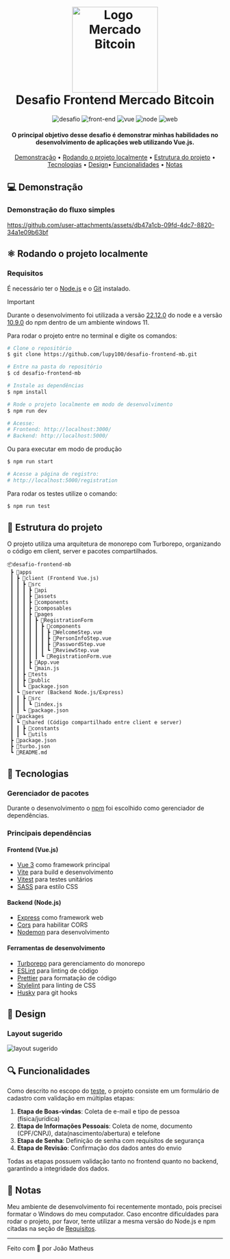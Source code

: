 <h1 align="center">
  <br>
  <a href="https://siteemproducao.com.br"><img src="https://github.com/user-attachments/assets/3081b43a-0c60-4a8f-9197-5f30d7bff550" alt="Logo Mercado Bitcoin" width="200"></a>
  <br>
  Desafio Frontend Mercado Bitcoin
  <br>
</h1>
<p align="center">
  <img alt="desafio" src="https://img.shields.io/badge/-Desafio-orange">
  <img alt="front-end" src="https://img.shields.io/badge/-Front-red">
  <img alt="vue" src="https://img.shields.io/badge/-Vue-42b883">
  <img alt="node" src="https://img.shields.io/badge/-Node-339933">
  <img alt="web" src="https://img.shields.io/badge/-Web-green">
</p>
<h4 align="center">O principal objetivo desse desafio é demonstrar minhas habilidades no desenvolvimento de aplicações web utilizando Vue.js.</h4>

<p align="center">
  <a href="#-demonstração">Demonstração</a> •
  <a href="#%EF%B8%8F-rodando-o-projeto-localmente">Rodando o projeto localmente</a> •
  <a href="#-estrutura-do-projeto">Estrutura do projeto</a> •
  <a href="#-tecnologias">Tecnologias</a> •
  <a href="#-design">Design</a>•
  <a href="#-funcionalidades">Funcionalidades</a> •
  <a href="#-notas">Notas</a>
</p>

## 💻 Demonstração

### Demonstração do fluxo simples
https://github.com/user-attachments/assets/db47a1cb-09fd-4dc7-8820-34a1e09b63bf

## ⚛️ Rodando o projeto localmente

### Requisitos

É necessário ter o [Node.js](https://nodejs.org/en/) e o [Git](https://git-scm.com/downloads) instalado.

> [!IMPORTANT]
> Durante o desenvolvimento foi utilizada a versão [22.12.0](https://nodejs.org/dist/v22.12.0/) do node e a versão [10.9.0](https://www.npmjs.com/package/npm/v/10.9.0) do npm dentro de um ambiente windows 11.

Para rodar o projeto entre no terminal e digite os comandos:

```bash
# Clone o repositório
$ git clone https://github.com/lupy100/desafio-frontend-mb.git

# Entre na pasta do repositório
$ cd desafio-frontend-mb

# Instale as dependências
$ npm install

# Rode o projeto localmente em modo de desenvolvimento
$ npm run dev

# Acesse:
# Frontend: http://localhost:3000/
# Backend: http://localhost:5000/
```

Ou para executar em modo de produção

```bash 
$ npm run start

# Acesse a página de registro:
# http://localhost:5000/registration
```

Para rodar os testes utilize o comando:

```bash
$ npm run test
```

## 📁 Estrutura do projeto

O projeto utiliza uma arquitetura de monorepo com Turborepo, organizando o código em client, server e pacotes compartilhados.

```
📦desafio-frontend-mb
 ┣ 📂apps
 ┃ ┣ 📂client (Frontend Vue.js)
 ┃ ┃ ┣ 📂src
 ┃ ┃ ┃ ┣ 📂api
 ┃ ┃ ┃ ┣ 📂assets
 ┃ ┃ ┃ ┣ 📂components
 ┃ ┃ ┃ ┣ 📂composables
 ┃ ┃ ┃ ┣ 📂pages
 ┃ ┃ ┃ ┃ ┣ 📂RegistrationForm
 ┃ ┃ ┃ ┃ ┃ ┣ 📂components
 ┃ ┃ ┃ ┃ ┃ ┃ ┣ 📜WelcomeStep.vue
 ┃ ┃ ┃ ┃ ┃ ┃ ┣ 📜PersonInfoStep.vue
 ┃ ┃ ┃ ┃ ┃ ┃ ┣ 📜PasswordStep.vue
 ┃ ┃ ┃ ┃ ┃ ┃ ┗ 📜ReviewStep.vue
 ┃ ┃ ┃ ┃ ┃ ┗ 📜RegistrationForm.vue
 ┃ ┃ ┃ ┣ 📜App.vue
 ┃ ┃ ┃ ┗ 📜main.js
 ┃ ┃ ┣ 📂tests
 ┃ ┃ ┣ 📂public
 ┃ ┃ ┗ 📜package.json
 ┃ ┗ 📂server (Backend Node.js/Express)
 ┃ ┃ ┣ 📂src
 ┃ ┃ ┃ ┗ 📜index.js
 ┃ ┃ ┗ 📜package.json
 ┣ 📂packages
 ┃ ┗ 📂shared (Código compartilhado entre client e server)
 ┃ ┃ ┣ 📂constants
 ┃ ┃ ┗ 📂utils
 ┣ 📜package.json
 ┣ 📜turbo.json
 ┗ 📜README.md
```

## 🚀 Tecnologias

### Gerenciador de pacotes

Durante o desenvolvimento o [npm](https://www.npmjs.com/) foi escolhido como gerenciador de dependências.

### Principais dependências

#### Frontend (Vue.js)
- [Vue 3](https://vuejs.org/) como framework principal
- [Vite](https://vitejs.dev/) para build e desenvolvimento
- [Vitest](https://vitest.dev/) para testes unitários
- [SASS](https://sass-lang.com/) para estilo CSS

#### Backend (Node.js)
- [Express](https://expressjs.com/) como framework web
- [Cors](https://www.npmjs.com/package/cors) para habilitar CORS
- [Nodemon](https://nodemon.io/) para desenvolvimento

#### Ferramentas de desenvolvimento
- [Turborepo](https://turbo.build/) para gerenciamento do monorepo
- [ESLint](https://eslint.org/) para linting de código
- [Prettier](https://prettier.io/) para formatação de código
- [Stylelint](https://stylelint.io/) para linting de CSS
- [Husky](https://typicode.github.io/husky/) para git hooks

## 🎨 Design

### Layout sugerido

![layout sugerido](https://github.com/user-attachments/assets/02b11b39-2ebc-4d53-9b74-2bd913b44076)

## 🔍 Funcionalidades

Como descrito no escopo do [teste](https://github.com/mercadobitcoin/desafio-mb-web), o projeto consiste em um formulário de cadastro com validação em múltiplas etapas:

1. **Etapa de Boas-vindas**: Coleta de e-mail e tipo de pessoa (física/jurídica)
2. **Etapa de Informações Pessoais**: Coleta de nome, documento (CPF/CNPJ), data(nascimento/abertura) e telefone
3. **Etapa de Senha**: Definição de senha com requisitos de segurança
4. **Etapa de Revisão**: Confirmação dos dados antes do envio

Todas as etapas possuem validação tanto no frontend quanto no backend, garantindo a integridade dos dados.

## 📝 Notas

Meu ambiente de desenvolvimento foi recentemente montado, pois precisei formatar o Windows do meu computador. Caso encontre dificuldades para rodar o projeto, por favor, tente utilizar a mesma versão do Node.js e npm citadas na seção de <a href="#requisitos">Requisitos</a>.

---

Feito com 🤍 por João Matheus

